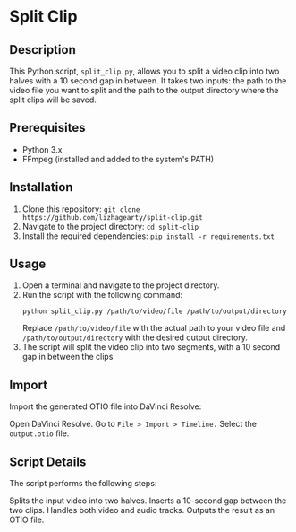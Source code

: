 # Split Clip

## Description
This Python script, `split_clip.py`, allows you to split a video clip into two halves with a 10 second gap in between. It takes two inputs: the path to the video file you want to split and the path to the output directory where the split clips will be saved.

## Prerequisites
- Python 3.x
- FFmpeg (installed and added to the system's PATH)

## Installation
1. Clone this repository: `git clone https://github.com/lizhagearty/split-clip.git`
2. Navigate to the project directory: `cd split-clip`
3. Install the required dependencies: `pip install -r requirements.txt`

## Usage
1. Open a terminal and navigate to the project directory.
2. Run the script with the following command:
    ```
    python split_clip.py /path/to/video/file /path/to/output/directory
    ```
    Replace `/path/to/video/file` with the actual path to your video file and `/path/to/output/directory` with the desired output directory.
3. The script will split the video clip into two segments, with a 10 second gap in between the clips 

## Import 
Import the generated OTIO file into DaVinci Resolve:

Open DaVinci Resolve.
Go to `File > Import > Timeline.`
Select the `output.otio` file.

## Script Details
The script performs the following steps:

Splits the input video into two halves.
Inserts a 10-second gap between the two clips.
Handles both video and audio tracks.
Outputs the result as an OTIO file.